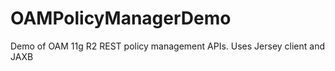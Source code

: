 OAMPolicyManagerDemo
====================

Demo of OAM 11g R2 REST policy management APIs. Uses Jersey client and JAXB